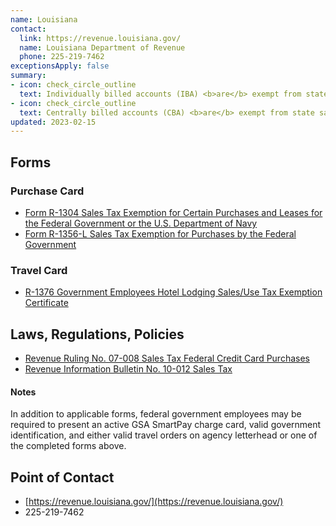 ```yaml
---
name: Louisiana
contact:
  link: https://revenue.louisiana.gov/
  name: Louisiana Department of Revenue
  phone: 225-219-7462
exceptionsApply: false
summary:
- icon: check_circle_outline
  text: Individually billed accounts (IBA) <b>are</b> exempt from state sales tax.
- icon: check_circle_outline
  text: Centrally billed accounts (CBA) <b>are</b> exempt from state sales tax.
updated: 2023-02-15
---
```


## Forms

### Purchase Card

* [Form R-1304 Sales Tax Exemption for Certain Purchases and Leases for the Federal Government or the U.S. Department of Navy](https://revenue.louisiana.gov/Forms/ForBusinesses)
* [Form R-1356-L Sales Tax Exemption for Purchases by the Federal Government](https://revenue.louisiana.gov/Forms/ForBusinesses)

### Travel Card

* [R-1376 Government Employees Hotel Lodging Sales/Use Tax Exemption Certificate](https://revenue.louisiana.gov/Forms/ForBusinesses)

## Laws, Regulations, Policies

* [Revenue Ruling No. 07-008 Sales Tax Federal Credit Card Purchases](https://revenue.louisiana.gov/LawsPolicies/RR07008.pdf)
* [Revenue Information Bulletin No. 10-012 Sales Tax](https://www.revenue.louisiana.gov/LawsPolicies/RIB10012.pdf)

#### Notes

In addition to applicable forms, federal government employees may be required to present an active GSA SmartPay charge card, valid government identification, and either valid travel orders on agency letterhead or one of the completed forms above.

## Point of Contact
- [https://revenue.louisiana.gov/](https://revenue.louisiana.gov/)
- 225-219-7462